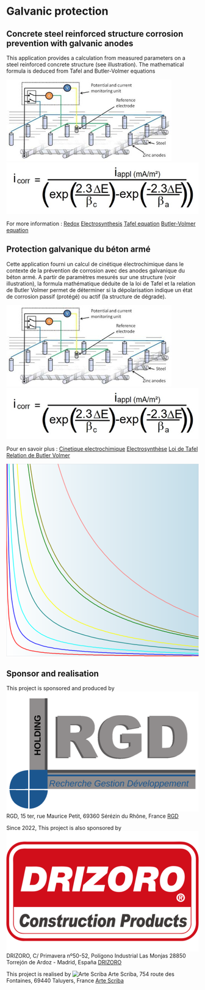 # Galvanic protection

## Concrete steel reinforced structure corrosion prevention with galvanic anodes

This application provides a calculation from measured parameters on a steel reinforced concrete structure (see illustration).  The mathematical formula is deduced
from Tafel and Butler-Volmer equations

![Measurements](/src/assets/fig_icorr_measure.jpg)
![the mathematical formula](/src/assets/FormulaMath_tafel_butler-volmer.jpg)
 
For more information :
[Redox](https://en.wikipedia.org/wiki/Redox)
[Electrosynthesis](https://en.wikipedia.org/wiki/Electrosynthesis)
[Tafel equation](https://en.wikipedia.org/wiki/Tafel_equation)
[Butler-Volmer equation](https://en.wikipedia.org/wiki/Butler%E2%80%93Volmer_equation)

## Protection galvanique du béton armé 

Cette application fourni un calcul de cinétique électrochimique dans le contexte de la prévention de corrosion avec des anodes galvanique du béton armé.  A partir de paramètres mesurés sur une structure (voir illustration), la formula mathématique déduite de la loi de Tafel et la relation de Butler Volmer permet de déterminer si la dépolarisation indique un état de corrosion passif (protégé) ou actif (la structure de dégrade).

![Mesures](/src/assets/fig_icorr_measure.jpg)
![la formula mathématique](/src/assets/FormulaMath_tafel_butler-volmer.jpg)

Pour en savoir plus :
[Cinetique electrochimique](https://fr.wikipedia.org/wiki/Cin%C3%A9tique_%C3%A9lectrochimique)
[Electrosynthèse](https://fr.wikipedia.org/wiki/%C3%89lectrosynth%C3%A8se)
[Loi de Tafel](https://fr.wikipedia.org/wiki/Loi_de_Tafel)
[Relation de Butler Volmer](https://fr.wikipedia.org/wiki/Relation_de_Butler-Volmer)

![Predim V5.2 Depolarisation](/src/assets/depol_i.svg)

## Sponsor and realisation

This project is sponsored and produced by
![RGDevt](/src/assets/logoRGDevt.svg)
RGD, 15 ter, rue Maurice Petit, 69360 Sérézin du Rhône, France
[RGD](https://www.rgdevt.com)

Since 2022, This project is also sponsored by
![RGDevt](/src/assets/Logo_Drizoro.svg)
DRIZORO, C/ Primavera nº50-52, Polígono Industrial Las Monjas 28850 Torrejón de Ardoz - Madrid, España
[DRIZORO](https://www.drizoro.com)

This project is realised by
![Arte Scriba](/src/assets/icone_piuma.svg)
Arte Scriba, 754 route des Fontaines, 69440 Taluyers, France
[Arte Scriba](https://www.artescriba.com)